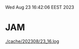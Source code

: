 Wed Aug 23 16:42:06 EEST 2023
# JAM
<a href='./cache/202308/23_16.log'>./cache/202308/23_16.log</a>
